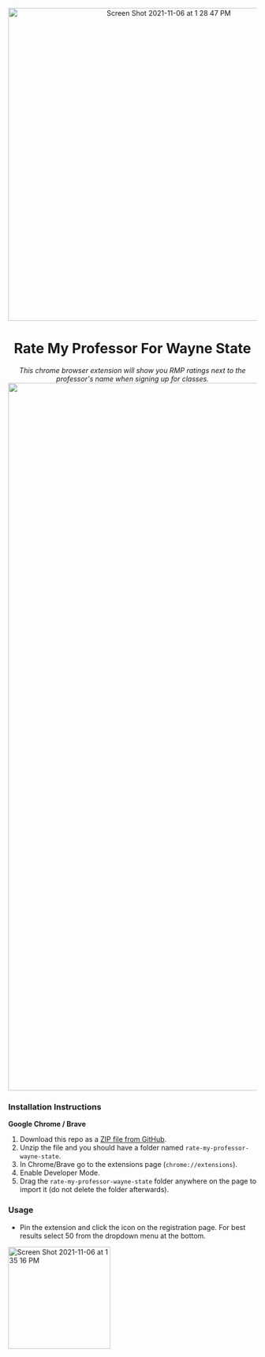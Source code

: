 <p align="center">
  <img width="635" alt="Screen Shot 2021-11-06 at 1 28 47 PM" src="https://user-images.githubusercontent.com/66044327/140618493-9488ed33-02c5-4b6e-9f23-2d324831a955.png">
</p>
<h1 align="center">Rate My Professor For Wayne State</h1>

<p align="center"> <i>This chrome browser extension will show you RMP ratings next to the professor's name when signing up for classes. </i> </p1>

<img width="1436" alt="Screen Shot 2021-11-06 at 1 24 49 PM" src="https://user-images.githubusercontent.com/66044327/140618386-647393c4-dd89-4915-ad12-d51be94e4568.png">

### Installation Instructions
**Google Chrome / Brave** 
1. Download this repo as a [ZIP file from GitHub](https://github.com/AdvaitPaliwal/rate-my-professor-wayne-state/archive/refs/heads/main.zip).
1. Unzip the file and you should have a folder named `rate-my-professor-wayne-state`.
1. In Chrome/Brave go to the extensions page (`chrome://extensions`).
1. Enable Developer Mode.
1. Drag the `rate-my-professor-wayne-state` folder anywhere on the page to import it (do not delete the folder afterwards).

### Usage
* Pin the extension and click the icon on the registration page. For best results select 50 from the dropdown menu at the bottom.
<img width="207" alt="Screen Shot 2021-11-06 at 1 35 16 PM" src="https://user-images.githubusercontent.com/66044327/140618688-4923bb92-ff83-4824-b16f-337c0c652469.png">
